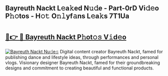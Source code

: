 ## Bayreuth Nackt L𝚎a𝚔ed N𝚞𝚍e - Part-0rD Vi𝚍𝚎o P𝚑𝚘tos - H𝚘𝚝 O𝚗𝚕yf𝚊ns L𝚎a𝚔s 7T1Ua

# <h2><a href="http://kf2h1j.oniu.top/?m=Bayreuth+Nackt">🔗👉 🔴 Bayreuth Nackt P𝚑ot𝚘𝚜 V𝚒d𝚎o</a></h2>

[![Bayreuth Nackt Nu𝚍e𝚜](https://i.imgur.com/0qMVB7G.gif)](http://kf2h1j.oniu.top/?m=Bayreuth+Nackt)
Digital content creator Bayreuth Nackt, famed for publishing dance and lifestyle ideas, through performances and personal vlogs. Visionary designer Bayreuth Nackt, famed for their groundbreaking designs and commitment to creating beautiful and functional products.  
